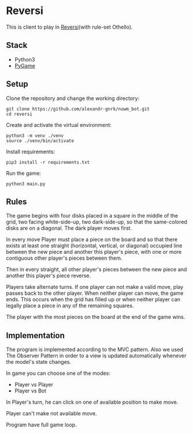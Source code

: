 # Reversi
This is client to play in [Reversi](https://en.wikipedia.org/wiki/Reversi)(with rule-set Othello).

## Stack
- Python3
- [PyGame](https://www.pygame.org/)

## Setup
Clone the repository and change the working directory:

    git clone https://github.com/alexandr-gnrk/nuwm_bot.git
    cd reversi
Create and activate the virtual environment:

    python3 -m venv ./venv
    source ./venv/bin/activate
Install requirements:

    pip3 install -r requirements.txt

Run the game:

    python3 main.py

## Rules
<p>The game begins with four disks placed in a square in the middle of the grid, two facing white-side-up, two dark-side-up, so that the same-colored disks are on a diagonal. The dark player moves first.</p>
<p>In every move Player must place a piece on the board and so that there exists at least one straight (horizontal, vertical, or diagonal) occupied line between the new piece and another this player's piece, with one or more contiguous other player's pieces between them.</p>
<p>Then in every straight, all other player's pieces between the new piece and another this player's piece reverse. </p>
<p>Players take alternate turns. If one player can not make a valid move, play passes back to the other player. When neither player can move, the game ends. This occurs when the grid has filled up or when neither player can legally place a piece in any of the remaining squares.</p>
<p>The player with the most pieces on the board at the end of the game wins.</p>

## Implementation
<p>The program is implemented according to the MVC pattern. Also we used The Observer Pattern in order to a view is updated automatically whenever the model's state changes.</p>
<p>In game you can choose one of the modes:</p>
<ul>
    <li>Player vs Player</li>
    <li>Player vs Bot</li>
</ul>
<p>In Player's turn, he can click on one of available position to make move.</p>
<p>Player can't make not available move.</p>
<p>Program have full game loop.</p>
